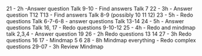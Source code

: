 21 - 2h  -Answer question Talk 9-10 - Find answers Talk 7
22 - 3h - Answer question  T12 T13 - Find answers Talk 8-9 (possibly 10 11 12)
23 - 5h - Redo questions Talk 6-7-6-8 - answer questions Talk 13-14
24 - 5h - Answer questions Talk 16, 17 - Redo questions 9-10-12
25 - 4h - Redo and mindmap talk 2,3,4 - Answer question 19
26 - 2h Redo questions 13 14
27 - 3h Redo questions 16 17 - Mindmap 5 6 
28 - 8h Mindmap everything - Redo complex questions
29-07 - 3h Review Mindmap